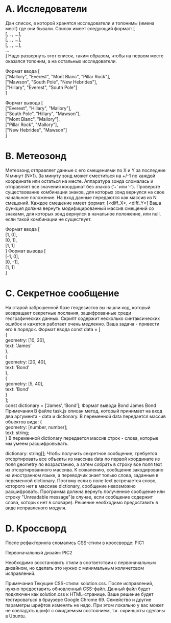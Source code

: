 # A. Исследователи
Дан список, в которой хранятся исследователи и топонимы (имена мест) где они бывали. Список имеет следующий формат:
[  
  [<explorer1>, <toponym1>, <toponym2>, ...],  
  [<explorer2>, <toponym2>, <toponym3>, ...],  
  [<explorer3>, <toponym4>, <toponym1>, ...],  
  ...  
]
Надо развернуть этот список, таким образом, чтобы на первом месте оказался топоним, а на остальных исследователи.

Формат ввода
[  
      ["Mallory", "Everest", "Mont Blanc", "Pillar Rock"],  
      ["Mawson", "South Pole", "New Hebrides"],  
      ["Hillary", "Everest", "South Pole"]  
]

Формат вывода
[  
      ["Everest", "Hillary", "Mallory"],  
      ["South Pole", "Hillary", "Mawson"],  
      ["Mont Blanc", "Mallory"],  
      ["Pillar Rock", "Mallory"],  
      ["New Hebrides", "Mawson"]  
]

# B. Метеозонд
Метеозонд отправляет данные с его смещениями по X и Y за последние N минут (N≥1). За минуту зонд может сместиться на +/-1 по каждой координате или остаться на месте.
Аппаратура зонда сломалась и отправляет все значения координат без знаков (’+’ или ’-’). Проверьте существование комбинации знаков, для которых зонд вернулся на свое начальное положение.
На вход данные передаются как массив из N смещений. Каждое смещение имеет формат: [<diff_X>, <diff_Y>]
Ваша функция должна вернуть модифицированный массив смещений со знаками, для которых зонд вернулся в начальное положение, или null, если такой комбинации не существует.

Формат ввода
[  
  [1, 0],  
  [0, 1],  
  [1, 1]  
]
Формат вывода
[  
  [-1, 0],  
  [0, -1],  
  [1, 1]  
]

# C. Секретное сообщение
На старой заброшенной базе геодезистов вы нашли код, который возвращает секретные послания, зашифрованные среди географических данных. Скрипт содержит несколько синтаксических ошибок и кажется работает очень медленно. Ваша задача - привести его в порядок.
Формат ввода
const data = [  
    {  
        geometry: [10, 20],  
        text: ’James’  
    },  
    {  
        geometry: [20, 40],  
        text: ’Bond’  
    },  
    {  
        geometry: [5, 40],  
        text: ’Bond’  
    }  
];  
const dictionary = [’James’, ’Bond’];
Формат вывода
Bond James Bond
Примечания
В файле task.js описан метод, который принимает на вход два аргумента - data и dictionary. В переменной data передается массив объектов вида:
{  
    geometry: [number, number];  
    text: string;  
}
В переменной dictionary передается массив строк - слова, которые мы умеем расшифровывать.

dictionary: string[];
Чтобы получить секретное сообщение, требуется отсортировать все объекты из массива data по первой координате из поля geometry по возрастанию, а затем собрать в строку все поля text из отсортированного массива.
К сожалению, сообщение закодировано на иностранном языке, а переводчик знает только слова, заданные в переменной dictionary. Поэтому если в поле text встречается слово, которого нет в массиве dictionary, сообщение невозможно расшифровать.
Программа должна вернуть полученное сообщение или строку "Unreadable message"(в случае, если сообщение содержит слова, которых нет в словаре).
Решение необходимо предоставить в виде исправленого модуля.

# D. Кроссворд
После рефакторинга сломались CSS-стили в кроссворде:
PIC1

Первоначальный дизайн:
PIC2

Необходимо восстановить стили в соответствии с первоначальным дизайном, но сделать это нужно с минимальным количетсвом исправлений.

Примечания
Текущие CSS-стили: solution.css.
После исправлений, нужно предоставить обновленный CSS-файл. Данный файл будет подключен как solution.css к HTML-странице.
Ваше решение будет тестироваться в браузере Google Chrome 69. Семейство и другие параметры шрифтов изменять не надо. При этом локально у вас может не совпадать шрифт с ожидаемым состоянием, т.к. скриншоты сделаны в Ubuntu.
